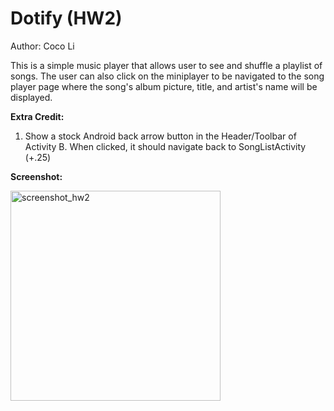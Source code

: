 # Dotify (HW2)
Author: Coco Li

This is a simple music player that allows user to see and shuffle a playlist of songs. The user can also click on the miniplayer to be navigated to the song player page where the song's album picture, title, and artist's name will be displayed.

**Extra Credit:**

1. Show a stock Android back arrow button in the Header/Toolbar of Activity B. When clicked, it should navigate back to SongListActivity (+.25)

**Screenshot:**

<img width="336" alt="screenshot_hw2" src="https://user-images.githubusercontent.com/35278691/115518874-3fecce00-a2bb-11eb-9ce0-424732c26c48.png">
